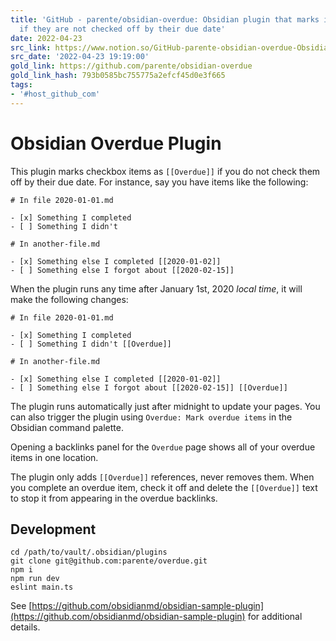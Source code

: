 ```yaml
---
title: 'GitHub - parente/obsidian-overdue: Obsidian plugin that marks items as [[Overdue]]
  if they are not checked off by their due date'
date: 2022-04-23
src_link: https://www.notion.so/GitHub-parente-obsidian-overdue-Obsidian-plugin-that-marks-items-as-Overdue-if-they-are-not-c-aba0bf8dd66c45359fe28a83b18423d7
src_date: '2022-04-23 19:19:00'
gold_link: https://github.com/parente/obsidian-overdue
gold_link_hash: 793b0585bc755775a2efcf45d0e3f665
tags:
- '#host_github_com'
---
```


Obsidian Overdue Plugin
=======================


This plugin marks checkbox items as `[[Overdue]]` if you do not check them off by their due date.
For instance, say you have items like the following:



```
# In file 2020-01-01.md

- [x] Something I completed
- [ ] Something I didn't

# In another-file.md

- [x] Something else I completed [[2020-01-02]]
- [ ] Something else I forgot about [[2020-02-15]]
```

When the plugin runs any time after January 1st, 2020 *local time*, it will make the following changes:



```
# In file 2020-01-01.md

- [x] Something I completed
- [ ] Something I didn't [[Overdue]]

# In another-file.md

- [x] Something else I completed [[2020-01-02]]
- [ ] Something else I forgot about [[2020-02-15]] [[Overdue]]
```

The plugin runs automatically just after midnight to update your pages. You can also trigger the
plugin using `Overdue: Mark overdue items` in the Obsidian command palette.


Opening a backlinks panel for the `Overdue` page shows all of your overdue items in one location.


The plugin only adds `[[Overdue]]` references, never removes them. When you complete an overdue
item, check it off and delete the `[[Overdue]]` text to stop it from appearing in the overdue
backlinks.


Development
-----------



```
cd /path/to/vault/.obsidian/plugins
git clone git@github.com:parente/overdue.git
npm i
npm run dev
eslint main.ts
```

See [https://github.com/obsidianmd/obsidian-sample-plugin](https://github.com/obsidianmd/obsidian-sample-plugin) for additional details.